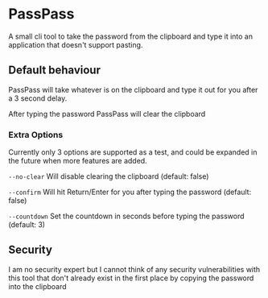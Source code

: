 # PassPass
A small cli tool to take the password from the clipboard and type it into an application that doesn't support pasting.

## Default behaviour
PassPass will take whatever is on the clipboard and type it out for you after a 3 second delay.

After typing the password PassPass will clear the clipboard

### Extra Options
Currently only 3 options are supported as a test, and could be expanded in the future when more features are added.

`--no-clear` Will disable clearing the clipboard (default: false)

`--confirm` Will hit Return/Enter for you after typing the password (default: false)

`--countdown` Set the countdown in seconds before typing the password (default: 3)


## Security
I am no security expert but I cannot think of any security vulnerabilities with this tool that don't already exist in the first place by copying the password into the clipboard
